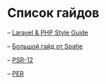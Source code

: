 # Список гайдов

– [Laravel & PHP Style Guide](guide.md)

– [Большой гайд от Spatie](https://spatie.be/guidelines/laravel-php)

– [PSR-12](https://www.php-fig.org/psr/psr-12/)

– [PER](https://www.php-fig.org/per/coding-style/)
